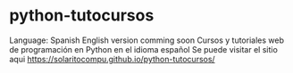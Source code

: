 # python-tutocursos
Language: Spanish
English version comming soon
Cursos y tutoriales web de programación en Python en el idioma español
Se puede visitar el sitio aqui https://solaritocompu.github.io/python-tutocursos/
